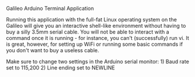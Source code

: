 Galileo Arduino Terminal Application

Running this application with the full-fat Linux operating system on the
Galileo will give you an interactive shell-like environment without
having to buy a silly 3.5mm serial cable. You will not be able to interact with
a command once it is running - for instance, you can't (successfully) run vi. It
is great, however, for setting up WiFi or running some basic commands if you
don't want to buy a useless cable.

Make sure to change two settings in the Arduino serial monitor:
    1) Baud rate set to 115,200
    2) Line ending set to NEWLINE
